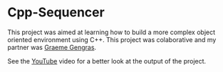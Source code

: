 # Cpp-Sequencer

This project was aimed at learning how to build a more complex object oriented environment using C++. This project was colaborative and my partner was [Graeme Gengras](https://github.com/ggengras). 

See the [YouTube](https://www.youtube.com/watch?v=Fm_v3JoFSZ0&t=5s) video for a better look at the output of the project. 

